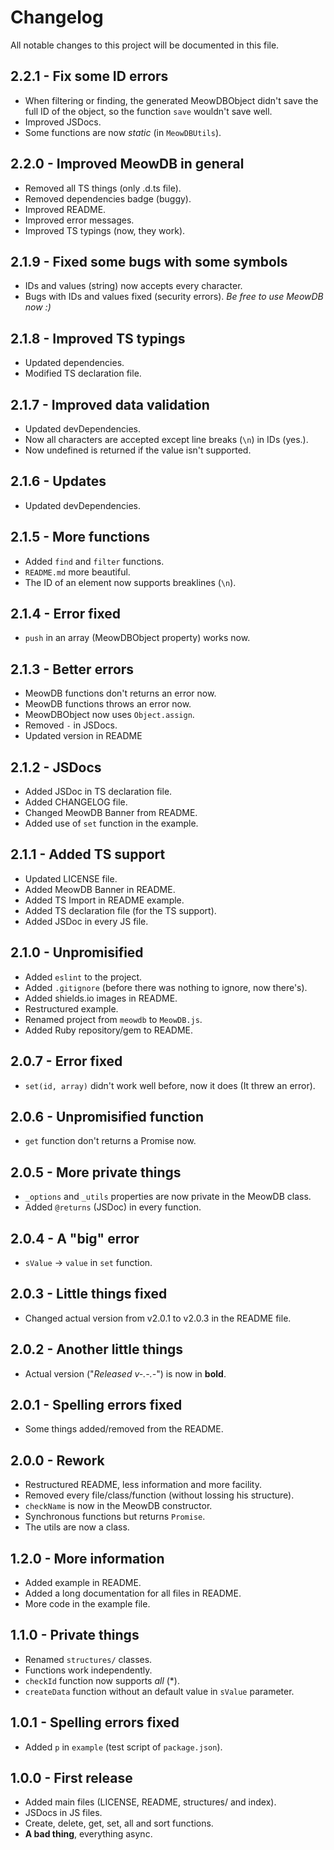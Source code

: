 # Changelog
All notable changes to this project will be documented in this file.

## 2.2.1 - Fix some ID errors
- When filtering or finding, the generated MeowDBObject didn't save the full ID of the object, so the function `save` wouldn't save well.
- Improved JSDocs.
- Some functions are now *static* (in `MeowDBUtils`).

## 2.2.0 - Improved MeowDB in general
- Removed all TS things (only .d.ts file).
- Removed dependencies badge (buggy).
- Improved README.
- Improved error messages.
- Improved TS typings (now, they work).

## 2.1.9 - Fixed some bugs with some symbols
- IDs and values (string) now accepts every character.
- Bugs with IDs and values fixed (security errors).
_Be free to use MeowDB now :)_

## 2.1.8 - Improved TS typings
- Updated dependencies. 
- Modified TS declaration file.

## 2.1.7 - Improved data validation
- Updated devDependencies.
- Now all characters are accepted except line breaks (`\n`) in IDs (yes.).
- Now undefined is returned if the value isn't supported.

## 2.1.6 - Updates
- Updated devDependencies.

## 2.1.5 - More functions
- Added `find` and `filter` functions.
- `README.md` more beautiful.
- The ID of an element now supports breaklines (`\n`).

## 2.1.4 - Error fixed
- `push` in an array (MeowDBObject property) works now.

## 2.1.3 - Better errors
- MeowDB functions don't returns an error now.
- MeowDB functions throws an error now.
- MeowDBObject now uses `Object.assign`.
- Removed `-` in JSDocs.
- Updated version in README

## 2.1.2 - JSDocs
- Added JSDoc in TS declaration file.
- Added CHANGELOG file.
- Changed MeowDB Banner from README.
- Added use of `set` function in the example.

## 2.1.1 - Added TS support
- Updated LICENSE file.
- Added MeowDB Banner in README.
- Added TS Import in README example.
- Added TS declaration file (for the TS support).
- Added JSDoc in every JS file.

## 2.1.0 - Unpromisified
- Added `eslint` to the project.
- Added `.gitignore` (before there was nothing to ignore, now there's).
- Added shields.io images in README.
- Restructured example.
- Renamed project from `meowdb` to `MeowDB.js`.
- Added Ruby repository/gem to README.

## 2.0.7 - Error fixed
- `set(id, array)` didn't work well before, now it does (It threw an error).

## 2.0.6 - Unpromisified function
- `get` function don't returns a Promise now.

## 2.0.5 - More private things
- `_options` and `_utils` properties are now private in the MeowDB class.
- Added `@returns` (JSDoc) in every function.

## 2.0.4 - A "big" error
- `sValue` -> `value` in `set` function.

## 2.0.3 - Little things fixed
- Changed actual version from v2.0.1 to v2.0.3 in the README file.

## 2.0.2 - Another little things
- Actual version ("*Released v-.-.-*") is now in **bold**.

## 2.0.1 - Spelling errors fixed
- Some things added/removed from the README.

## 2.0.0 - Rework
- Restructured README, less information and more facility.
- Removed every file/class/function (without lossing his structure).
- `checkName` is now in the MeowDB constructor.
- Synchronous functions but returns `Promise`.
- The utils are now a class.

## 1.2.0 - More information
- Added example in README.
- Added a long documentation for all files in README.
- More code in the example file.

## 1.1.0 - Private things
- Renamed `structures/` classes.
- Functions work independently.
- `checkId` function now supports *all* (*).
- `createData` function without an default value in `sValue` parameter.

## 1.0.1 - Spelling errors fixed
- Added `p` in `example` (test script of `package.json`).

## 1.0.0 - First release
- Added main files (LICENSE, README, structures/ and index).
- JSDocs in JS files.
- Create, delete, get, set, all and sort functions.
- **A bad thing**, everything async.